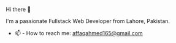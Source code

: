Hi there 👋

I'm a passionate Fullstack Web Developer from Lahore, Pakistan.


- 📫 - How to reach me: affaqahmed165@gmail.com

<!---
Affaq-Ahmed/Affaq-Ahmed is a ✨ special ✨ repository because its `README.md` (this file) appears on your GitHub profile.
You can click the Preview link to take a look at your changes.
--->
